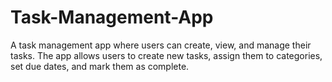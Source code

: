 # Task-Management-App
A task management app where users can create, view, and manage their tasks. The app allows users to create new tasks, assign them to categories, set due dates, and mark them as complete.
